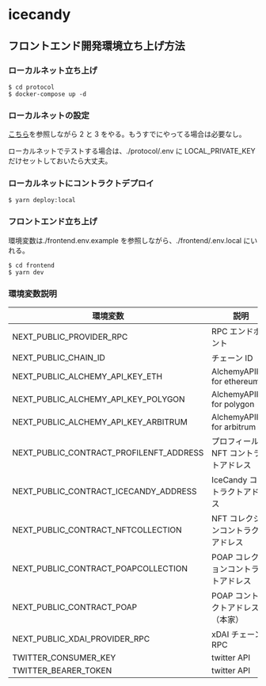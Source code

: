 # icecandy

## フロントエンド開発環境立ち上げ方法

### ローカルネット立ち上げ

```
$ cd protocol
$ docker-compose up -d
```

### ローカルネットの設定

[こちら](https://github.com/hackdays-io/mint-rally/blob/main/docs/localnode.md#2-setup-localnetwork-in-metamask-and-add-a-local-wallet-address)を参照しながら 2 と 3 をやる。もうすでにやってる場合は必要なし。

ローカルネットでテストする場合は、./protocol/.env に LOCAL_PRIVATE_KEY だけセットしておいたら大丈夫。

### ローカルネットにコントラクトデプロイ

```
$ yarn deploy:local
```

### フロントエンド立ち上げ

環境変数は./frontend.env.example を参照しながら、./frontend/.env.local にいれる。

```
$ cd frontend
$ yarn dev
```

### 環境変数説明

| 環境変数                                | 説明                                  | ローカルデフォルト値                                                                                 |
| --------------------------------------- | ------------------------------------- | ---------------------------------------------------------------------------------------------------- |
| NEXT_PUBLIC_PROVIDER_RPC                | RPC エンドポイント                    | http://127.0.0.1:8545                                                                                |
| NEXT_PUBLIC_CHAIN_ID                    | チェーン ID                           | 31337                                                                                                |
| NEXT_PUBLIC_ALCHEMY_API_KEY_ETH         | AlchemyAPIKey for ethereum            |                                                                                                      |
| NEXT_PUBLIC_ALCHEMY_API_KEY_POLYGON     | AlchemyAPIKey for polygon             |                                                                                                      |
| NEXT_PUBLIC_ALCHEMY_API_KEY_ARBITRUM    | AlchemyAPIKey for arbitrum            |                                                                                                      |
| NEXT_PUBLIC_CONTRACT_PROFILENFT_ADDRESS | プロフィール NFT コントラクトアドレス |                                                                                                      |
| NEXT_PUBLIC_CONTRACT_ICECANDY_ADDRESS   | IceCandy コントラクトアドレス         |                                                                                                      |
| NEXT_PUBLIC_CONTRACT_NFTCOLLECTION      | NFT コレクションコントラクトアドレス  |                                                                                                      |
| NEXT_PUBLIC_CONTRACT_POAPCOLLECTION     | POAP コレクションコントラクトアドレス |                                                                                                      |
| NEXT_PUBLIC_CONTRACT_POAP               | POAP コントラクトアドレス（本家）     | 0x22c1f6050e56d2876009903609a2cc3fef83b415                                                           |
| NEXT_PUBLIC_XDAI_PROVIDER_RPC           | xDAI チェーン RPC                     | https://thrumming-orbital-brook.xdai.discover.quiknode.pro/7ec7d424b29c0bf3f78e73af5bb41986efab5bb3/ |
| TWITTER_CONSUMER_KEY                    | twitter API                           |                                                                                                      |
| TWITTER_BEARER_TOKEN                    | twitter API                           |                                                                                                      |
